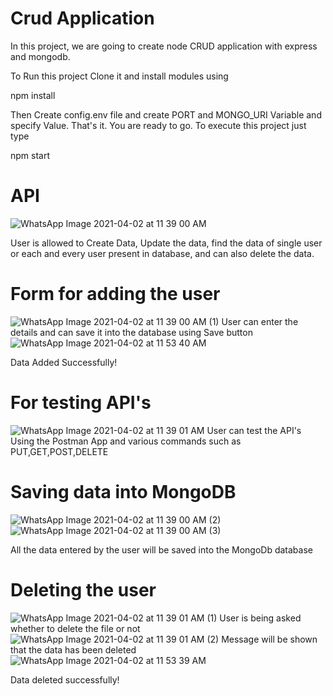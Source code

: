 # Crud Application
In this project, we are going to create node CRUD application with express and mongodb.

To Run this project Clone it and install modules using

npm install


Then Create config.env file and create PORT and MONGO_URI Variable and specify Value. That's it. You are ready to go. To execute this project just type

npm start

# API
![WhatsApp Image 2021-04-02 at 11 39 00 AM](https://user-images.githubusercontent.com/57134054/113386835-b2e3e280-93a8-11eb-9933-518235ff2823.jpeg)

User is allowed to Create Data, Update the data, find the data of single user or each and every user present in database, and can also delete the data.

# Form for adding the user
![WhatsApp Image 2021-04-02 at 11 39 00 AM (1)](https://user-images.githubusercontent.com/57134054/113386913-ddce3680-93a8-11eb-949b-ebd271fe8f33.jpeg)
User can enter the details and can save it into the database using Save button
![WhatsApp Image 2021-04-02 at 11 53 40 AM](https://user-images.githubusercontent.com/57134054/113387733-816c1680-93aa-11eb-9c2b-3026c9848657.jpeg)

Data Added Successfully!

# For testing API's
![WhatsApp Image 2021-04-02 at 11 39 01 AM](https://user-images.githubusercontent.com/57134054/113387012-0fdf9880-93a9-11eb-8c36-7ae827a51321.jpeg)
User can test the API's Using the Postman App and various commands such as PUT,GET,POST,DELETE

# Saving data into MongoDB
![WhatsApp Image 2021-04-02 at 11 39 00 AM (2)](https://user-images.githubusercontent.com/57134054/113387117-4ae1cc00-93a9-11eb-983c-e9d0dfce1b4b.jpeg)
![WhatsApp Image 2021-04-02 at 11 39 00 AM (3)](https://user-images.githubusercontent.com/57134054/113387125-4e755300-93a9-11eb-9366-0311a7f11b3e.jpeg)

All the data entered by the user will be saved into the MongoDb database

# Deleting the user
![WhatsApp Image 2021-04-02 at 11 39 01 AM (1)](https://user-images.githubusercontent.com/57134054/113387225-81b7e200-93a9-11eb-9bc3-f530d4640687.jpeg)
User is being asked whether to delete the file or not
![WhatsApp Image 2021-04-02 at 11 39 01 AM (2)](https://user-images.githubusercontent.com/57134054/113387265-98f6cf80-93a9-11eb-9a60-b0294f10260a.jpeg)
Message will be shown that the data has been deleted
![WhatsApp Image 2021-04-02 at 11 53 39 AM](https://user-images.githubusercontent.com/57134054/113387758-8d57d880-93aa-11eb-8d53-5c93c8484b15.jpeg)

Data deleted successfully!



















